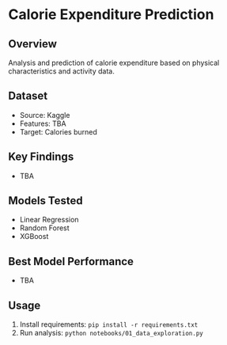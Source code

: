 # Calorie Expenditure Prediction

## Overview
Analysis and prediction of calorie expenditure based on physical characteristics and activity data.

## Dataset
- Source: Kaggle
- Features: TBA
- Target: Calories burned

## Key Findings
- TBA

## Models Tested
- Linear Regression
- Random Forest
- XGBoost

## Best Model Performance
- TBA

## Usage
1. Install requirements: `pip install -r requirements.txt`
2. Run analysis: `python notebooks/01_data_exploration.py`
